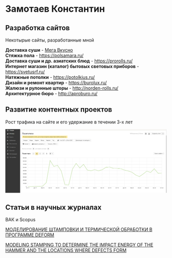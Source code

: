 # Замотаев Константин

## Разработка сайтов
Некотырые сайты, разработанные мной 

**Доставка суши** - <a href="https://mega-vkusno.ru/" target="_blank">Мега Вкусно</a><br>
**Стяжка пола** - https://polsamara.ru/ <br>
**Доставка суши и др. азиатских блюд** - https://prorolls.ru/ <br>
**Интернет магазин (каталог) бытовых световых приборов** - https://svetusrf.ru/ <br>
**Натяжные потолки** - https://potolkius.ru/ <br>
**Дизайн и ремонт квартир** - https://burolux.ru/ <br>
**Жалюзи и рулонные шторы** - http://norden-rolls.ru/ <br>
**Архитектурное бюро** - http://aproburo.ru/<br>

## Развитие контентных проектов

Рост трафика на сайте и его удержание в течении 3-х лет

![статистика](https://github.com/CossX/myfiles/blob/main/2020-10-28_003725.jpg)

## Статьи в научных журналах

ВАК и Scopus

<a href="https://github.com/CossX/myfiles/blob/main/modelirovanie-shtampovki-i-termicheskoy-obrabotki-v-programme-deform.pdf">МОДЕЛИРОВАНИЕ ШТАМПОВКИ И ТЕРМИЧЕСКОЙ ОБРАБОТКИ В ПРОГРАММЕ DEFORM </a>

<a href="https://github.com/CossX/myfiles/blob/main/zamotaev2016.pdf">MODELING STAMPING TO DETERMINE THE IMPACT ENERGY OF THE HAMMER AND THE LOCATIONS WHERE DEFECTS FORM</a>

